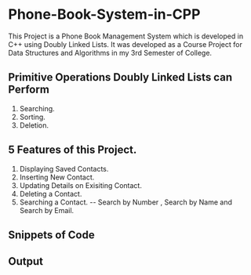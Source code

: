
# Phone-Book-System-in-CPP

This Project is a Phone Book Management System which is developed in C++ using Doubly Linked Lists. It was developed as a Course Project for Data Structures and Algorithms in my 3rd Semester of College.

## Primitive Operations Doubly Linked Lists can Perform 
1. Searching. 
2. Sorting. 
3. Deletion.

## 5 Features of this Project.
1. Displaying Saved Contacts.
2. Inserting New Contact.
3. Updating Details on Exisiting Contact.
4. Deleting a Contact.
5. Searching a Contact. -- Search by Number , Search by Name and Search by Email.
	


## Snippets of Code

## Output
